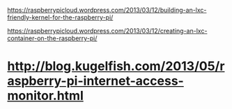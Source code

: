 https://raspberrypicloud.wordpress.com/2013/03/12/building-an-lxc-friendly-kernel-for-the-raspberry-pi/

https://raspberrypicloud.wordpress.com/2013/03/12/creating-an-lxc-container-on-the-raspberry-pi/


# http://blog.kugelfish.com/2013/05/raspberry-pi-internet-access-monitor.html
